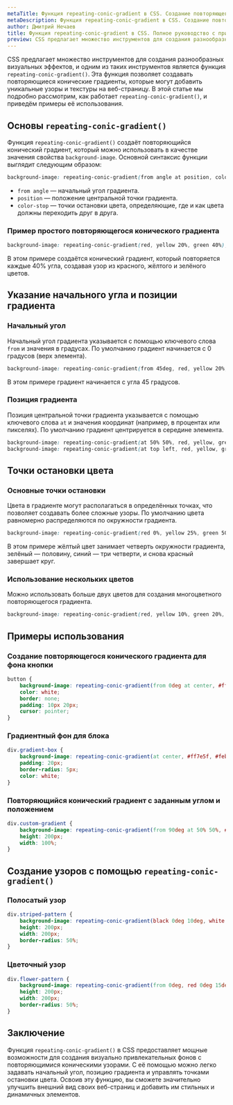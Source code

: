 ```yaml
---
metaTitle: Функция repeating-conic-gradient в CSS. Создание повторяющегося конического градиента
metaDescription: Функция repeating-conic-gradient в CSS. Создание повторяющегося конического градиента
author: Дмитрий Нечаев
title: Функция repeating-conic-gradient в CSS. Полное руководство с примерами
preview: CSS предлагает множество инструментов для создания разнообразных визуальных эффектов, и одним из таких инструментов является функция repeating-conic-gradient.
---
```


CSS предлагает множество инструментов для создания разнообразных визуальных эффектов, и одним из таких инструментов является функция `repeating-conic-gradient()`. Эта функция позволяет создавать повторяющиеся конические градиенты, которые могут добавить уникальные узоры и текстуры на веб-страницу. В этой статье мы подробно рассмотрим, как работает `repeating-conic-gradient()`, и приведём примеры её использования.

## Основы `repeating-conic-gradient()`

Функция `repeating-conic-gradient()` создаёт повторяющийся конический градиент, который можно использовать в качестве значения свойства `background-image`. Основной синтаксис функции выглядит следующим образом:

```css
background-image: repeating-conic-gradient(from angle at position, color-stop1, color-stop2, ...);

```

- `from angle` — начальный угол градиента.
- `position` — положение центральной точки градиента.
- `color-stop` — точки остановки цвета, определяющие, где и как цвета должны переходить друг в друга.

### Пример простого повторяющегося конического градиента

```css
background-image: repeating-conic-gradient(red, yellow 20%, green 40%);

```

В этом примере создаётся конический градиент, который повторяется каждые 40% угла, создавая узор из красного, жёлтого и зелёного цветов.

## Указание начального угла и позиции градиента

### Начальный угол

Начальный угол градиента указывается с помощью ключевого слова `from` и значения в градусах. По умолчанию градиент начинается с 0 градусов (верх элемента).

```css
background-image: repeating-conic-gradient(from 45deg, red, yellow 20%, green 40%);

```

В этом примере градиент начинается с угла 45 градусов.

### Позиция градиента

Позиция центральной точки градиента указывается с помощью ключевого слова `at` и значения координат (например, в процентах или пикселях). По умолчанию градиент центрируется в середине элемента.

```css
background-image: repeating-conic-gradient(at 50% 50%, red, yellow, green);
background-image: repeating-conic-gradient(at top left, red, yellow, green);

```

## Точки остановки цвета

### Основные точки остановки

Цвета в градиенте могут располагаться в определённых точках, что позволяет создавать более сложные узоры. По умолчанию цвета равномерно распределяются по окружности градиента.

```css
background-image: repeating-conic-gradient(red 0%, yellow 25%, green 50%, blue 75%, red 100%);

```

В этом примере жёлтый цвет занимает четверть окружности градиента, зелёный — половину, синий — три четверти, и снова красный завершает круг.

### Использование нескольких цветов

Можно использовать больше двух цветов для создания многоцветного повторяющегося градиента.

```css
background-image: repeating-conic-gradient(red, yellow 10%, green 20%, blue 30%, purple 40%);

```

## Примеры использования

### Создание повторяющегося конического градиента для фона кнопки

```css
button {
    background-image: repeating-conic-gradient(from 0deg at center, #ff7e5f, #feb47b 10%, #ff7e5f 20%);
    color: white;
    border: none;
    padding: 10px 20px;
    cursor: pointer;
}

```

### Градиентный фон для блока

```css
div.gradient-box {
    background-image: repeating-conic-gradient(at center, #ff7e5f, #feb47b 10%, #ff7e5f 20%);
    padding: 20px;
    border-radius: 5px;
    color: white;
}

```

### Повторяющийся конический градиент с заданным углом и положением

```css
div.custom-gradient {
    background-image: repeating-conic-gradient(from 90deg at 50% 50%, #ff7e5f, #feb47b 10%, #ff7e5f 20%);
    height: 200px;
    width: 100%;
}

```

## Создание узоров с помощью `repeating-conic-gradient()`

### Полосатый узор

```css
div.striped-pattern {
    background-image: repeating-conic-gradient(black 0deg 10deg, white 10deg 20deg);
    height: 200px;
    width: 200px;
    border-radius: 50%;
}

```

### Цветочный узор

```css
div.flower-pattern {
    background-image: repeating-conic-gradient(from 0deg, red 0deg 15deg, yellow 15deg 30deg, green 30deg 45deg, blue 45deg 60deg, purple 60deg 75deg);
    height: 200px;
    width: 200px;
    border-radius: 50%;
}

```

## Заключение

Функция `repeating-conic-gradient()` в CSS предоставляет мощные возможности для создания визуально привлекательных фонов с повторяющимися коническими узорами. С её помощью можно легко задавать начальный угол, позицию градиента и управлять точками остановки цвета. Освоив эту функцию, вы сможете значительно улучшить внешний вид своих веб-страниц и добавить им стильных и динамичных элементов.